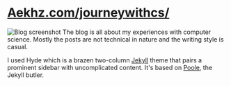 # [Aekhz.com/journeywithcs/](https://Aekhz.com/journey)

![Blog screenshot](https://i.imgur.com/7WqEBbe.png)
The blog is all about my experiences with computer science. Mostly the posts are not technical in nature and the writing style is casual.

I used Hyde which is a brazen two-column [Jekyll](http://jekyllrb.com) theme that pairs a prominent sidebar with uncomplicated content. It's based on [Poole](http://getpoole.com), the Jekyll butler. 
